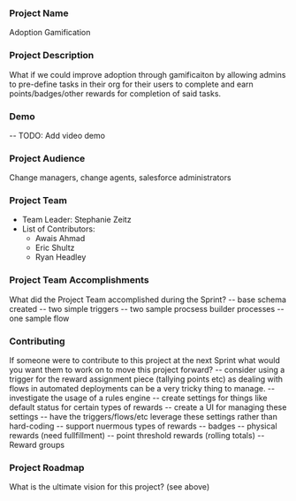 ### Project Name
Adoption Gamification

### Project Description
What if we could improve adoption through gamificaiton by allowing admins to pre-define tasks in their org for their users to complete and earn points/badges/other rewards for completion of said tasks.

### Demo
-- TODO: Add video demo

### Project Audience
Change managers, change agents, salesforce administrators

### Project Team

* Team Leader: Stephanie Zeitz
* List of Contributors:
  - Awais Ahmad
  - Eric Shultz
  - Ryan Headley

### Project Team Accomplishments
What did the Project Team accomplished during the Sprint?
-- base schema created
-- two simple triggers
-- two sample procsess builder processes
-- one sample flow

### Contributing
If someone were to contribute to this project at the next Sprint what would you want them to work on to move this project forward?
-- consider using a trigger for the reward assignment piece (tallying points etc) as dealing with flows in automated deployments can be a very tricky thing to manage.
-- investigate the usage of a rules engine
-- create settings for things like default status for certain types of rewards
   -- create a UI for managing these settings
   -- have the triggers/flows/etc leverage these settings rather than hard-coding
-- support nuermous types of rewards
   -- badges
   -- physical rewards (need fullfillment)
   -- point threshold rewards (rolling totals)
-- Reward groups

### Project Roadmap
What is the ultimate vision for this project?
(see above)

